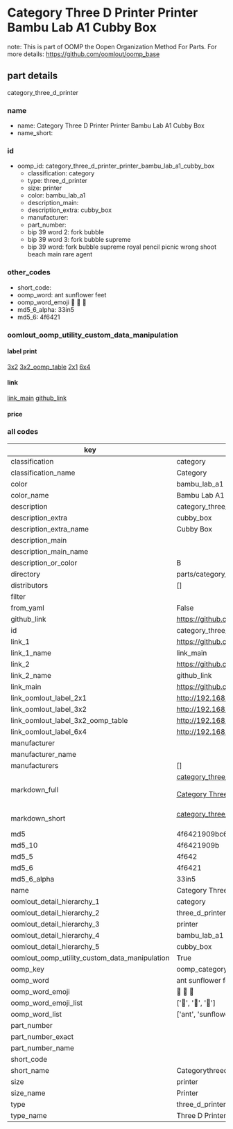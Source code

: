 # Category Three D Printer Printer Bambu Lab A1 Cubby Box  

note: This is part of OOMP the Oopen Organization Method For Parts. For more details: https://github.com/oomlout/oomp_base

##  part details



category_three_d_printer

### name
* name: Category Three D Printer Printer Bambu Lab A1 Cubby Box
* name_short: 
### id
* oomp_id: category_three_d_printer_printer_bambu_lab_a1_cubby_box
  * classification: category
  * type: three_d_printer
  * size: printer
  * color: bambu_lab_a1
  * description_main: 
  * description_extra: cubby_box
  * manufacturer: 
  * part_number: 
  * bip 39 word 2: fork bubble
  * bip 39 word 3: fork bubble supreme
  * bip 39 word: fork bubble supreme royal pencil picnic wrong shoot beach main rare agent

### other_codes
* short_code: 
* oomp_word: ant sunflower feet
* oomp_word_emoji :ant: :sunflower: :feet:
* md5_6_alpha: 33in5
* md5_6: 4f6421






### oomlout_oomp_utility_custom_data_manipulation
#### label print
[3x2](http://192.168.1.245:1112/?label=oomp%2033in5)
[3x2_oomp_table](http://192.168.1.107:1112/?label=oomp%2033in5)
[2x1](http://192.168.1.242:1112/?label=oomp%2033in5)
[6x4](http://192.168.1.55:1112/?label=oomp%2033in5)    

#### link

[link_main](https://github.com/oomlout/oomlout_oomp_current_version_messy/tree/main/parts/category_three_d_printer_printer_bambu_lab_a1_cubby_box) [github_link](https://github.com/oomlout/oomlout_oomp_part_src/tree/main/parts/category_three_d_printer_printer_bambu_lab_a1_cubby_box)                             

#### price







### all codes 
| key | value |  
| --- | --- |  
| classification | category |  
| classification_name | Category |  
| color | bambu_lab_a1 |  
| color_name | Bambu Lab A1 |  
| description | category_three_d_printer |  
| description_extra | cubby_box |  
| description_extra_name | Cubby Box |  
| description_main |  |  
| description_main_name |  |  
| description_or_color | B  |  
| directory | parts/category_three_d_printer_printer_bambu_lab_a1_cubby_box |  
| distributors | [] |  
| filter |  |  
| from_yaml | False |  
| github_link | https://github.com/oomlout/oomlout_oomp_part_src/tree/main/parts/category_three_d_printer_printer_bambu_lab_a1_cubby_box |  
| id | category_three_d_printer_printer_bambu_lab_a1_cubby_box |  
| link_1 | https://github.com/oomlout/oomlout_oomp_current_version_messy/tree/main/parts/category_three_d_printer_printer_bambu_lab_a1_cubby_box |  
| link_1_name | link_main |  
| link_2 | https://github.com/oomlout/oomlout_oomp_part_src/tree/main/parts/category_three_d_printer_printer_bambu_lab_a1_cubby_box |  
| link_2_name | github_link |  
| link_main | https://github.com/oomlout/oomlout_oomp_current_version_messy/tree/main/parts/category_three_d_printer_printer_bambu_lab_a1_cubby_box |  
| link_oomlout_label_2x1 | http://192.168.1.242:1112/?label=oomp%2033in5 |  
| link_oomlout_label_3x2 | http://192.168.1.245:1112/?label=oomp%2033in5 |  
| link_oomlout_label_3x2_oomp_table | http://192.168.1.107:1112/?label=oomp%2033in5 |  
| link_oomlout_label_6x4 | http://192.168.1.55:1112/?label=oomp%2033in5 |  
| manufacturer |  |  
| manufacturer_name |  |  
| manufacturers | [] |  
| markdown_full | [category_three_d_printer_printer_bambu_lab_a1_cubby_box](https://github.com/oomlout/oomlout_oomp_current_version_messy/tree/main/parts/category_three_d_printer_printer_bambu_lab_a1_cubby_box)<br>[](https://github.com/oomlout/oomlout_oomp_current_version_messy/tree/main/parts/category_three_d_printer_printer_bambu_lab_a1_cubby_box)<br>[Category Three D Printer Printer Bambu Lab A1 Cubby Box](https://github.com/oomlout/oomlout_oomp_current_version_messy/tree/main/parts/category_three_d_printer_printer_bambu_lab_a1_cubby_box)<br><br> |  
| markdown_short | [category_three_d_printer_printer_bambu_lab_a1_cubby_box](https://github.com/oomlout/oomlout_oomp_current_version_messy/tree/main/parts/category_three_d_printer_printer_bambu_lab_a1_cubby_box)<br><br> |  
| md5 | 4f6421909bc69fd690d15bcbb3c752db |  
| md5_10 | 4f6421909b |  
| md5_5 | 4f642 |  
| md5_6 | 4f6421 |  
| md5_6_alpha | 33in5 |  
| name | Category Three D Printer Printer Bambu Lab A1 Cubby Box |  
| oomlout_detail_hierarchy_1 | category |  
| oomlout_detail_hierarchy_2 | three_d_printer |  
| oomlout_detail_hierarchy_3 | printer |  
| oomlout_detail_hierarchy_4 | bambu_lab_a1 |  
| oomlout_detail_hierarchy_5 | cubby_box |  
| oomlout_oomp_utility_custom_data_manipulation | True |  
| oomp_key | oomp_category_three_d_printer_printer_bambu_lab_a1_cubby_box |  
| oomp_word | ant sunflower feet |  
| oomp_word_emoji | :ant: :sunflower: :feet: |  
| oomp_word_emoji_list | [':ant:', ':sunflower:', ':feet:'] |  
| oomp_word_list | ['ant', 'sunflower', 'feet'] |  
| part_number |  |  
| part_number_exact |  |  
| part_number_name |  |  
| short_code |  |  
| short_name | Categorythreedprinter |  
| size | printer |  
| size_name | Printer |  
| type | three_d_printer |  
| type_name | Three D Printer |  
